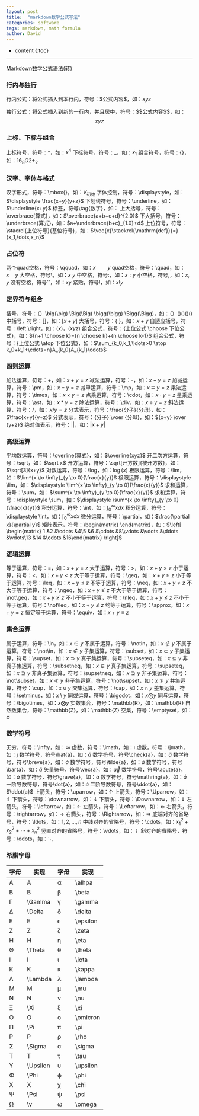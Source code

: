 ```yaml
---
layout: post
title:  "markdown数学公式写法"
categories: software
tags: markdown, math formula
author: David
---
```


* content
{:toc}

---

[Markdown数学公式语法(转)](https://www.jianshu.com/p/e74eb43960a1)

### 行内与独行
行内公式：将公式插入到本行内，符号：\$公式内容\$，如：$xyz$

独行公式：将公式插入到新的一行内，并且居中，符号：\$\$公式内容\$\$，如：$$xyz$$

### 上标、下标与组合
上标符号，符号：\^，如：$x^4$
下标符号，符号：_，如：$x_1$
组合符号，符号：{}，如：${16}_{8}O{2+}_{2}$

### 汉字、字体与格式
汉字形式，符号：\mbox{}，如：$V_{\mbox{初始}}$
字体控制，符号：\displaystyle，如：$\displaystyle \frac{x+y}{y+z}$
下划线符号，符号：\underline，如：$\underline{x+y}$
标签，符号\tag{数字}，如：$\tag{11}$
上大括号，符号：\overbrace{算式}，如：$\overbrace{a+b+c+d}^{2.0}$
下大括号，符号：\underbrace{算式}，如：$a+\underbrace{b+c}_{1.0}+d$
上位符号，符号：\stacrel{上位符号}{基位符号}，如：$\vec{x}\stackrel{\mathrm{def}}{=}{x_1,\dots,x_n}$

### 占位符
两个quad空格，符号：\qquad，如：$x \qquad y$
quad空格，符号：\quad，如：$x \quad y$
大空格，符号\，如：$x \ y$
中空格，符号\:，如：$x : y$
小空格，符号\,，如：$x , y$
没有空格，符号``，如：$xy$
紧贴，符号\!，如：$x ! y$

### 定界符与组合
括号，符号：（）\big(\big) \Big(\Big) \bigg(\bigg) \Bigg(\Bigg)，如：$（）\big(\big) \Big(\Big) \bigg(\bigg) \Bigg(\Bigg)$
中括号，符号：[]，如：$[x+y]$
大括号，符号：\{ \}，如：${x+y}$
自适应括号，符号：\left \right，如：$\left(x\right)$，$\left(x{yz}\right)$
组合公式，符号：{上位公式 \choose 下位公式}，如：${n+1 \choose k}={n \choose k}+{n \choose k-1}$
组合公式，符号：{上位公式 \atop 下位公式}，如：$\sum_{k_0,k_1,\ldots>0 \atop k_0+k_1+\cdots=n}A_{k_0}A_{k_1}\cdots$

### 四则运算
加法运算，符号：+，如：$x+y=z$
减法运算，符号：-，如：$x-y=z$
加减运算，符号：\pm，如：$x \pm y=z$
减甲运算，符号：\mp，如：$x \mp y=z$
乘法运算，符号：\times，如：$x \times y=z$
点乘运算，符号：\cdot，如：$x \cdot y=z$
星乘运算，符号：\ast，如：$x \ast y=z$
除法运算，符号：\div，如：$x \div y=z$
斜法运算，符号：/，如：$x/y=z$
分式表示，符号：\frac{分子}{分母}，如：$\frac{x+y}{y+z}$
分式表示，符号：{分子} \voer {分母}，如：${x+y} \over {y+z}$
绝对值表示，符号：||，如：$|x+y|$

### 高级运算
平均数运算，符号：\overline{算式}，如：$\overline{xyz}$
开二次方运算，符号：\sqrt，如：$\sqrt x$
开方运算，符号：\sqrt[开方数]{被开方数}，如：$\sqrt[3]{x+y}$
对数运算，符号：\log，如：$\log(x)$
极限运算，符号：\lim，如：$\lim^{x \to \infty}_{y \to 0}{\frac{x}{y}}$
极限运算，符号：\displaystyle \lim，如：$\displaystyle \lim^{x \to \infty}_{y \to 0}{\frac{x}{y}}$
求和运算，符号：\sum，如：$\sum^{x \to \infty}_{y \to 0}{\frac{x}{y}}$
求和运算，符号：\displaystyle \sum，如：$\displaystyle \sum^{x \to \infty}_{y \to 0}{\frac{x}{y}}$
积分运算，符号：\int，如：$\int^{\infty}_{0}{xdx}$
积分运算，符号：\displaystyle \int，如：$\displaystyle \int^{\infty}_{0}{xdx}$
微分运算，符号：\partial，如：$\frac{\partial x}{\partial y}$
矩阵表示，符号：\begin{matrix} \end{matrix}，如：$\left[ \begin{matrix} 1 &2 &\cdots &4\5 &6 &\cdots &8\\vdots &\vdots &\ddots &\vdots\13 &14 &\cdots &16\end{matrix} \right]$

### 逻辑运算
等于运算，符号：=，如：$x+y=z$
大于运算，符号：>，如：$x+y>z$
小于运算，符号：<，如：$x+y<z$
大于等于运算，符号：\geq，如：$x+y \geq z$
小于等于运算，符号：\leq，如：$x+y \leq z$
不等于运算，符号：\neq，如：$x+y \neq z$
不大于等于运算，符号：\ngeq，如：$x+y \ngeq z$
不大于等于运算，符号：\not\geq，如：$x+y \not\geq z$
不小于等于运算，符号：\nleq，如：$x+y \nleq z$
不小于等于运算，符号：\not\leq，如：$x+y \not\leq z$
约等于运算，符号：\approx，如：$x+y \approx z$
恒定等于运算，符号：\equiv，如：$x+y \equiv z$

### 集合运算
属于运算，符号：\in，如：$x \in y$
不属于运算，符号：\notin，如：$x \notin y$
不属于运算，符号：\not\in，如：$x \not\in y$
子集运算，符号：\subset，如：$x \subset y$
子集运算，符号：\supset，如：$x \supset y$
真子集运算，符号：\subseteq，如：$x \subseteq y$
非真子集运算，符号：\subsetneq，如：$x \subsetneq y$
真子集运算，符号：\supseteq，如：$x \supseteq y$
非真子集运算，符号：\supsetneq，如：$x \supsetneq y$
非子集运算，符号：\not\subset，如：$x \not\subset y$
非子集运算，符号：\not\supset，如：$x \not\supset y$
并集运算，符号：\cup，如：$x \cup y$
交集运算，符号：\cap，如：$x \cap y$
差集运算，符号：\setminus，如：$x \setminus y$
同或运算，符号：\bigodot，如：$x \bigodot y$
同与运算，符号：\bigotimes，如：$x \bigotimes y$
实数集合，符号：\mathbb{R}，如：\mathbb{R}
自然数集合，符号：\mathbb{Z}，如：\mathbb{Z}
空集，符号：\emptyset，如：$\emptyset$

### 数学符号
无穷，符号：\infty，如：$\infty$
虚数，符号：\imath，如：$\imath$
虚数，符号：\jmath，如：$\jmath$
数学符号，符号\hat{a}，如：$\hat{a}$
数学符号，符号\check{a}，如：$\check{a}$
数学符号，符号\breve{a}，如：$\breve{a}$
数学符号，符号\tilde{a}，如：$\tilde{a}$
数学符号，符号\bar{a}，如：$\bar{a}$
矢量符号，符号\vec{a}，如：$\vec{a}$
数学符号，符号\acute{a}，如：$\acute{a}$
数学符号，符号\grave{a}，如：$\grave{a}$
数学符号，符号\mathring{a}，如：$\mathring{a}$
一阶导数符号，符号\dot{a}，如：$\dot{a}$
二阶导数符号，符号\ddot{a}，如：$\ddot{a}$
上箭头，符号：\uparrow，如：$\uparrow$
上箭头，符号：\Uparrow，如：$\Uparrow$
下箭头，符号：\downarrow，如：$\downarrow$
下箭头，符号：\Downarrow，如：$\Downarrow$
左箭头，符号：\leftarrow，如：$\leftarrow$
左箭头，符号：\Leftarrow，如：$\Leftarrow$
右箭头，符号：\rightarrow，如：$\rightarrow$
右箭头，符号：\Rightarrow，如：$\Rightarrow$
底端对齐的省略号，符号：\ldots，如：$1,2,\ldots,n$
中线对齐的省略号，符号：\cdots，如：$x_1^2 + x_2^2 + \cdots + x_n^2$
竖直对齐的省略号，符号：\vdots，如：$\vdots$
斜对齐的省略号，符号：\ddots，如：$\ddots$

### 希腊字母
| 字母 | 实现 |	字母 |	实现|
|-|-|-|-|
|A|	A|	α|	\alhpa|
|B|	B|	β|	\beta|
|Γ|	\Gamma|	γ|	\gamma|
|Δ|	\Delta|	δ|	\delta|
|E|	E|	ϵ|	\epsilon|
|Z|	Z|	ζ|	\zeta|
|H|	H|	η|	\eta|
|Θ|	\Theta|	θ|	\theta|
|I|	I|	ι|	\iota|
|K|	K|	κ|	\kappa|
|Λ|	\Lambda|	λ|	\lambda|
|M|	M|	μ|	\mu|
|N|	N|	ν|	\nu|
|Ξ|	\Xi|	ξ|	\xi|
|O|	O|	ο|	\omicron|
|Π|	\Pi|	π|	\pi|
|P|	P|	ρ|	\rho|
|Σ|	\Sigma|	σ|	\sigma|
|T|	T|	τ|	\tau|
|Υ|	\Upsilon|	υ|	\upsilon|
|Φ|	\Phi|	ϕ|	\phi|
|X|	X|	χ|	\chi|
|Ψ|	\Psi|	ψ|	\psi|
|Ω|	\v|	ω|	\omega|



